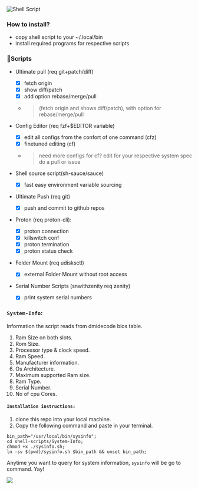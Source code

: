 ![Shell Script](https://img.shields.io/badge/shell_script-%23121011.svg?style=for-the-badge&logo=gnu-bash&logoColor=black&color=purple)

### How to install?
* copy shell script to your ~/.local/bin
* install required programs for respective scripts

### 🐚Scripts
* Ultimate pull (req git+patch/diff)
   - [x] fetch origin
   - [x] show diff/patch
   - [x] add option rebase/merge/pull
   -   > (fetch origin and shows diff/patch), with option for rebase/merge/pull

* Config Editor (req fzf+$EDITOR variable)
   - [x] edit all configs from the confort of one command (cfz)
   - [x] finetuned editing (cf)
   -   > need more configs for cf? edit for your respective system spec do a pull or issue

* Shell source script(sh-sauce/sauce)
   - [x] fast easy environment variable sourcing

* Ultimate Push (req git)
   - [x] push and commit to github repos

* Proton (req proton-cli):
   - [x] proton connection 
   - [x] killswitch conf 
   - [x] proton termination
   - [x] proton status check

* Folder Mount (req udisksctl)
   - [x] external Folder Mount without root access

* Serial Number Scripts (snwithzenity req zenity)
   - [x] print system serial numbers

### `System-Info`:
   Information the script reads from dmidecode bios table.
  1. Ram Size on both slots.
  2. Rom Size.
  3. Processor type & clock speed.
  4. Ram Speed.
  5. Manufacturer information.
  6. Os Architecture.
  7. Maximum supported Ram size.
  8. Ram Type.
  9. Serial Number.
  10. No of cpu Cores.
   
   #### `Installation instructions:`
   1. clone this repo into your local machine.
   2. Copy the following command and paste in your terminal.

```import copy from 'copy-to-clipboard'
bin_path="/usr/local/bin/sysinfo";
cd shell-scripts/System-Info;
chmod +x ./sysinfo.sh;
ln -sv $(pwd)/sysinfo.sh $bin_path && unset bin_path;
```
Anytime you want to query for system information, `sysinfo` will be go to command. Yay!
  
![](https://media.giphy.com/media/FlWgXEtj5aM5G/giphy.gif)
